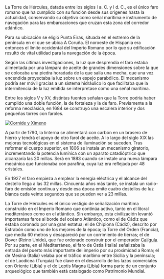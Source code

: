 La Torre de Hércules, datada entre los siglos I a. C. y I d. C., es el único faro romano que ha cumplido con su función desde sus orígenes hasta la actualidad, conservando su objetivo como señal marítima e instrumento de navegación para las embarcaciones que cruzan esta zona del corredor atlántico. 

Para su ubicación se eligió Punta Eiras, situada en el extremo de la península en el que se ubica A Coruña. El noroeste de Hispania era entonces el límite occidental del Imperio Romano por lo que su edificación resultó de vital utilidad para la navegación de la época. 

Según las últimas investigaciones, la luz que desprendía el faro estaba alimentada por una lámpara de aceite de grandes dimensiones sobre la que se colocaba una piedra horadada de la que salía una mecha, que una vez encendida proyectaba la luz sobre un espejo parabólico. El mecanismo podría ser móvil gracias a un sistema hidráulico lo que facilitaba que la intermitencia de la luz emitida se interpretase como una señal marítima.

Entre los siglos V y XV, distintas fuentes señalan que la Torre podría haber cumplido una doble función, la de fortaleza y la de faro. Previamente a la reforma neoclásica, en 1684 se construyó una escalera interior y dos pequeñas torres con faroles.

[![Cornide y Ximeno](http://ciav.s3.amazonaws.com/img/cornide-y-ximeno.jpg "Bahía de La Coruña. José Cornide y J. Ximeno. 1792. Investigaciones sobre la fundación y fábrica de la Torre de Hércules.AMC. Concello de A Coruña.")](http://ciav.s3.amazonaws.com/img/cornide-y-ximeno.jpg)

A partir de 1790, la linterna se alimentará con carbón en un brasero de hierro y tendrá el apoyo de otro farol de aceite. A lo largo del siglo XIX las mejoras tecnológicas en el sistema de iluminación se suceden. Tras reformar el cuerpo superior, en 1806 se instala un mecanismo giratorio, incrementando la potencia lumínica con un aparato catadióptrico que alcanzaría las 20 millas. Será en 1883 cuando se instale una nueva lámpara mecánica que funcionaba con parafina, cuya luz era reflejada por 48 cristales. 

En 1927 el faro empieza a emplear la energía eléctrica y el alcance del destello llega a las 32 millas. Cincuenta años más tarde, se instala un radio-faro de emisión continua y 
desde esa época emite cuatro destellos de luz blanca cada veinte segundos que se pueden ver a 23 millas. 

La Torre de Hércules es el único vestigio de señalización marítima construido en el Imperio Romano que continúa activo, tanto en el litoral mediterráneo como en el atlántico. Sin embargo, esta civilización levantó importantes faros al borde del océano Atlántico, como el de Cádiz que estaba coronado por una gran estatua; el de Chipiona (Cádiz), descrito por Estrabón como uno de los mejores de la época; la Torre del Orden (Francia), que medía 60 metros y desapareció por un corrimiento de tierras; el de Dover (Reino Unido), que fue ordenado construir por el emperador [Calígula](http://es.wikipedia.org/wiki/Cal%C3%ADgula). Por su parte, en el Mediterráneo, el faro de Ostia (Italia) señalizaba la entrada del puerto más importante del imperio por su proximidad a Roma; el de Mesina (Italia) velaba por el tráfico marítimo entre Sicilia y la península; el de Laodicea (Turquía) fue clave en el desarrollo de los lazos comerciales con Oriente (Libia) y el de Leptis Magna (Libia) forma parte de un conjunto arqueológico que también está catalogado como Patrimonio Mundial. 